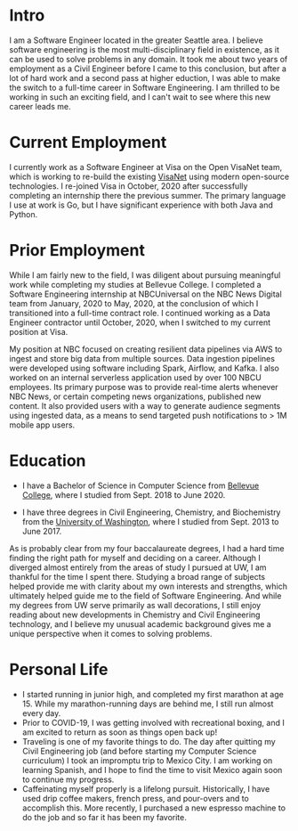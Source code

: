
# Intro

I am a Software Engineer located in the greater Seattle area. I believe software engineering is the most multi-disciplinary field in existence, as it can be used to solve problems in any domain. It took me about two years of employment as a Civil Engineer before I came to this conclusion, but after a lot of hard work and a second pass at higher eduction, I was able to make the switch to a full-time career in Software Engineering. I am thrilled to be working in such an exciting field, and I can't wait to see where this new career leads me.

# Current Employment

I currently work as a Software Engineer at Visa on the Open VisaNet team, which is working to re-build the existing [VisaNet](https://usa.visa.com/about-visa/visanet.html) using modern open-source technologies. I re-joined Visa in October, 2020 after successfully completing an internship there the previous summer. The primary language I use at work is Go, but I have significant experience with both Java and Python.

# Prior Employment

While I am fairly new to the field, I was diligent about pursuing meaningful work while completing my studies at Bellevue College. I completed a Software Engineering internship at NBCUniversal on the NBC News Digital team from January, 2020 to May, 2020, at the conclusion of which I transitioned into a full-time contract role. I continued working as a Data Engineer contractor until October, 2020, when I switched to my current position at Visa.

My position at NBC focused on creating resilient data pipelines via AWS to ingest and store big data from multiple sources. Data ingestion pipelines were developed using software including Spark, Airflow, and Kafka. I also worked on an internal serverless application used by over 100 NBCU employees. Its primary purpose was to provide real-time alerts whenever NBC News, or certain competing news organizations, published new content. It also provided users with a way to generate audience segments using ingested data, as a means to send targeted push notifications to > 1M mobile app users.

# Education

- I have a Bachelor of Science in Computer Science from [Bellevue College](https://bellevuecollege.edu), where I studied from Sept. 2018 to June 2020.

- I have three degrees in Civil Engineering, Chemistry, and Biochemistry from the [University of Washington](https://washington.edu), where I studied from Sept. 2013 to June 2017.

As is probably clear from my four baccalaureate degrees, I had a hard time finding the right path for myself and deciding on a career. Although I diverged almost entirely from the areas of study I pursued at UW, I am thankful for the time I spent there. Studying a broad range of subjects helped provide me with clarity about my own interests and strengths, which ultimately helped guide me to the field of Software Engineering. And while my degrees from UW serve primarily as wall decorations, I still enjoy reading about new developments in Chemistry and Civil Engineering technology, and I believe my unusual academic background gives me a unique perspective when it comes to solving problems.

# Personal Life

- I started running in junior high, and completed my first marathon at age 15. While my marathon-running days are behind me, I still run almost every day.
- Prior to COVID-19, I was getting involved with recreational boxing, and I am excited to return as soon as things open back up!
- Traveling is one of my favorite things to do. The day after quitting my Civil Engineering job (and before starting my Computer Science curriculum) I took an impromptu trip to Mexico City. I am working on learning Spanish, and I hope to find the time to visit Mexico again soon to continue my progress.
- Caffeinating myself properly is a lifelong pursuit. Historically, I have used drip coffee makers, french press, and pour-overs and to accomplish this. More recently, I purchased a new espresso machine to do the job and so far it has been my favorite.
